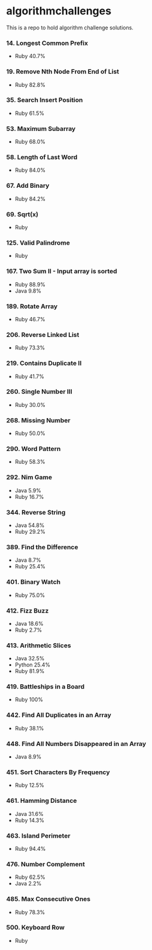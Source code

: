 # algorithmchallenges
This is a repo to hold algorithm challenge solutions.

### 14. Longest Common Prefix
* Ruby 40.7%

### 19. Remove Nth Node From End of List
* Ruby 82.8%

### 35. Search Insert Position
* Ruby 61.5%

### 53. Maximum Subarray
* Ruby 68.0%

### 58. Length of Last Word
* Ruby 84.0%

### 67. Add Binary
* Ruby 84.2%

### 69. Sqrt(x)
* Ruby

### 125. Valid Palindrome
* Ruby

### 167. Two Sum II - Input array is sorted
* Ruby 88.9%
* Java 9.8%

### 189. Rotate Array
* Ruby 46.7%

### 206. Reverse Linked List
* Ruby 73.3%

### 219. Contains Duplicate II
* Ruby 41.7%

### 260. Single Number III
* Ruby 30.0%

### 268. Missing Number
* Ruby 50.0%

### 290. Word Pattern
* Ruby 58.3%

### 292. Nim Game
* Java 5.9%
* Ruby 16.7%

### 344. Reverse String
* Java 54.8%
* Ruby 29.2%

### 389. Find the Difference
* Java 8.7%
* Ruby 25.4%

### 401. Binary Watch
* Ruby 75.0%

### 412. Fizz Buzz
* Java 18.6%
* Ruby  2.7%

### 413. Arithmetic Slices
* Java 32.5%
* Python 25.4%
* Ruby 81.9%

### 419. Battleships in a Board
* Ruby 100%

### 442. Find All Duplicates in an Array
* Ruby 38.1%

### 448. Find All Numbers Disappeared in an Array
* Java 8.9%

### 451. Sort Characters By Frequency
* Ruby 12.5%

### 461. Hamming Distance
* Java 31.6%
* Ruby 14.3%

### 463. Island Perimeter
* Ruby 94.4%

### 476. Number Complement
* Ruby 62.5%
* Java 2.2%

### 485. Max Consecutive Ones
* Ruby 78.3%

### 500. Keyboard Row
* Ruby